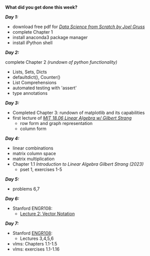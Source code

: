 **What did you get done this week?**

**_Day 1:_**
- download free pdf for _[Data Science from Scratch by Joel Gruss](https://www.oreilly.com/library/view/data-science-from/9781492041122/)_
- complete Chapter 1
- install anaconda3 package manager
- install iPython shell

**_Day 2:_**

complete Chapter 2 
  _(rundown of python functionality)_
  -  Lists, Sets, Dicts
  -  defaultdict(), Counter()
  -  List Comprehensions
  -  automated testing with 'assert'
  -  type annotations

**_Day 3:_**

  - Completed Chapter 3: rundown of matplotlib and its capabilities
  - first lecture of [_MIT 18.06 Linear Algebra w/ Gilbert Strang_](https://ocw.mit.edu/courses/18-06-linear-algebra-spring-2010/video_galleries/video-lectures/)
    - row form and graph representation
    - column form 

**_Day 4:_**

- linear combinations
- matrix column space
- matrix multiplication
- Chapter 1.1 _Introduction to Linear Algebra Gilbert Strang (2023)_
  - pset 1, exercises 1-5

**_Day 5:_**

- problems 6,7

**_Day 6:_**

- Stanford ENGR108:
  - [Lecture 2: Vector Notation](https://youtu.be/vVspolIKPgc?si=P_75ZGbdWfj_lPe6)


**_Day 7:_**

- Stanford [ENGR108](https://youtube.com/playlist?list=PLoROMvodv4rMz-WbFQtNUsUElIh2cPmN9&si=i4g4iva7wqdyVuYE):
  - Lectures 3,4,5,6
- vlms: Chapters 1.1-1.5
- vlms: exercises 1.1-1.16
  
